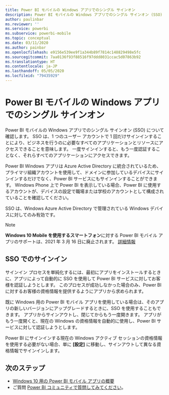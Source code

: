 ```yaml
---
title: Power BI モバイルの Windows アプリでのシングル サインオン
description: Power BI モバイルの Windows アプリでのシングル サインオン (SSO) について確認します。 SSO は、1 つのユーザー アカウントで 1 回だけサインインすることにより、ビジネスを行うのに必要なすべてのアプリケーションとリソースにアクセスできることを意味します。
author: paulinbar
ms.reviewer: ''
ms.service: powerbi
ms.subservice: powerbi-mobile
ms.topic: conceptual
ms.date: 03/11/2020
ms.author: painbar
ms.openlocfilehash: e9156e539ee9f1a344b89f7814c148829498e5fc
ms.sourcegitcommit: 7aa0136f93f88516f97ddd8031ccac5d07863b92
ms.translationtype: HT
ms.contentlocale: ja-JP
ms.lasthandoff: 05/05/2020
ms.locfileid: "79435929"
---
```

# <a name="single-sign-on-in-the-power-bi-mobile-windows-app"></a>Power BI モバイルの Windows アプリでのシングル サインオン

Power BI モバイルの Windows アプリでのシングル サインオン (SSO) について確認します。 SSO は、1 つのユーザー アカウントで 1 回だけサインインすることにより、ビジネスを行うのに必要なすべてのアプリケーションとリソースにアクセスできることを意味します。 一度サインインすると、もう一度認証することなく、それらすべてのアプリケーションにアクセスできます。 

Power BI Windows アプリは Azure Active Directory に統合されているため、プライマリ組織アカウントを使用して、ドメインに参加しているデバイスにサインインするだけでなく、Power BI サービスにもサインインすることができます。 Windows Phone 上で Power BI を表示している場合、Power BI に使用するアカウントが、デバイスの設定で職場または学校のアカウントとして構成されていることを確認してください。  

SSO は、Windows Azure Active Directory で管理されている Windows デバイスに対してのみ有効です。

>[!NOTE]
>**Windows 10 Mobile を使用するスマートフォン**に対する Power BI モバイル アプリのサポートは、2021 年 3 月 16 日に廃止されます。 [詳細情報](https://go.microsoft.com/fwlink/?linkid=2121400)

## <a name="sign-in-with-sso"></a>SSO でのサインイン

サインイン プロセスを単純化するには、最初にアプリをインストールするときに、アプリによって自動的に SSO を使用して Power BI サービスに対してお客様を認証しようとします。 このプロセスが成功しなかった場合のみ、Power BI に対するお客様の資格情報を提供するようにアプリから求められます。  

既に Windows 用の Power BI モバイル アプリを使用している場合は、そのアプリの新しいバージョンにアップグレードするときに、SSO を使用することもできます。 アプリからサインアウトし、閉じてからもう一度開きます。 アプリがもう一度開くと、現在の Windows の資格情報を自動的に使用し、Power BI サービスに対して認証しようとします。 

Power BI にサインインする現在の Windows アクティブ セッションの資格情報を使用する必要がない場合、単に **[設定]** に移動し、サインアウトして異なる資格情報でサインインします。 
 
## <a name="next-steps"></a>次のステップ

- [Windows 10 用の Power BI モバイル アプリの概要](mobile-windows-10-phone-app-get-started.md)
- ご質問 [Power BI コミュニティで質問してみてください](https://community.powerbi.com/)。

